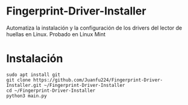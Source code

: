 # Fingerprint-Driver-Installer
Automatiza la instalación y la configuración de los drivers del lector de huellas en Linux. Probado en Linux Mint
# Instalación
```
sudo apt install git
git clone https://github.com/Juanfu224/Fingerprint-Driver-Installer.git ~/Fingerprint-Driver-Installer
cd ~/Fingerprint-Driver-Installer
python3 main.py
```
